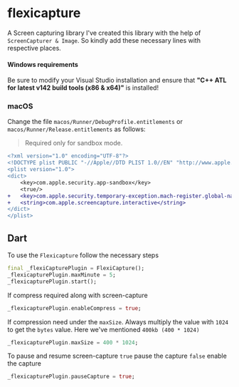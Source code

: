 # flexicapture

A Screen capturing library
I've created this library with the help of `ScreenCapturer & Image`.
So kindly add these necessary lines with respective places.

#### Windows requirements

Be sure to modify your Visual Studio installation and ensure that **"C++ ATL for latest v142 build tools (x86 & x64)"** is installed!


### macOS

Change the file `macos/Runner/DebugProfile.entitlements` or `macos/Runner/Release.entitlements` as follows:

> Required only for sandbox mode.

```diff
<?xml version="1.0" encoding="UTF-8"?>
<!DOCTYPE plist PUBLIC "-//Apple//DTD PLIST 1.0//EN" "http://www.apple.com/DTDs/PropertyList-1.0.dtd">
<plist version="1.0">
<dict>
	<key>com.apple.security.app-sandbox</key>
	<true/>
+	<key>com.apple.security.temporary-exception.mach-register.global-name</key>
+	<string>com.apple.screencapture.interactive</string>
</dict>
</plist>
```

## Dart
To use the `Flexicapture` follow the necessary steps

```dart
final _flexiCapturePlugin = FlexiCapture();
_flexicapturePlugin.maxMinute = 5;
_flexicapturePlugin.start();
```
If compress required along with screen-capture

```dart
_flexicapturePlugin.enableCompress = true;
```

If compression need under the `maxSize`. Always multiply the value with `1024` to get the `bytes` value. Here we've mentioned `400kb (400 * 1024)`

```dart
_flexicapturePlugin.maxSize = 400 * 1024;
```

To pause and resume screen-capture `true` pause the capture `false` enable the capture

```dart
_flexicapturePlugin.pauseCapture = true;
```
